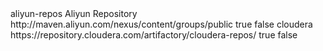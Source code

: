 <!--
 * @Author: wjn
 * @Date: 2020-06-23 09:54:05
 * @LastEditors: wjn
 * @LastEditTime: 2020-06-23 09:54:18
--> 
<repositories>
        <repository>
            <id>aliyun-repos</id>
            <name>Aliyun Repository</name>
            <url>http://maven.aliyun.com/nexus/content/groups/public</url>
            <releases>
                <enabled>true</enabled>
            </releases>
            <snapshots>
                <enabled>false</enabled>
            </snapshots>
        </repository>
        <repository>
            <id>cloudera</id>
            <url>https://repository.cloudera.com/artifactory/cloudera-repos/</url>
            <releases>
                <enabled>true</enabled>
            </releases>
            <snapshots>
                <enabled>false</enabled>
            </snapshots>
        </repository>
</repositories>